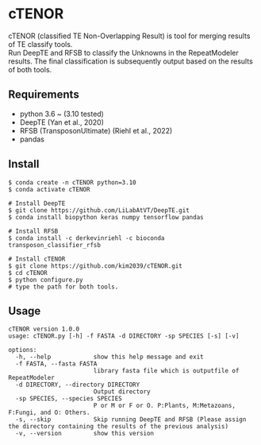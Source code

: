 # cTENOR
cTENOR (classified TE Non-Overlapping Result) is tool for merging results of TE classify tools.  
Run DeepTE and RFSB to classify the Unknowns in the RepeatModeler results. The final classification is subsequently output based on the results of both tools.

## Requirements
- python 3.6 ~ (3.10 tested)
- DeepTE (Yan et al., 2020)
- RFSB (TransposonUltimate) (Riehl et al., 2022)
- pandas

## Install
```
$ conda create -n cTENOR python=3.10
$ conda activate cTENOR

# Install DeepTE
$ git clone https://github.com/LiLabAtVT/DeepTE.git
$ conda install biopython keras numpy tensorflow pandas

# Install RFSB
$ conda install -c derkevinriehl -c bioconda transposon_classifier_rfsb 

# Install cTENOR
$ git clone https://github.com/kim2039/cTENOR.git
$ cd cTENOR
$ python configure.py
# type the path for both tools.
```

## Usage
```
cTENOR version 1.0.0
usage: cTENOR.py [-h] -f FASTA -d DIRECTORY -sp SPECIES [-s] [-v]

options:
  -h, --help            show this help message and exit
  -f FASTA, --fasta FASTA
                        library fasta file which is outputfile of RepeatModeler
  -d DIRECTORY, --directory DIRECTORY
                        Output directory
  -sp SPECIES, --species SPECIES
                        P or M or F or O. P:Plants, M:Metazoans, F:Fungi, and O: Others.
  -s, --skip            Skip running DeepTE and RFSB (Please assign the directory containing the results of the previous analysis)
  -v, --version         show this version
```
